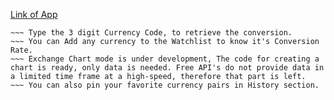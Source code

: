 [Link of App](https://drive.google.com/file/d/1Hj65MRiVp65B5SGDCXYgpPvdRpyaLUpg/view?usp=sharing)
~~~ This is the Currency Converter App ###
~~~ Type the 3 digit Currency Code, to retrieve the conversion.
~~~ You can Add any currency to the Watchlist to know it's Conversion Rate.
~~~ Exchange Chart mode is under development, The code for creating a chart is ready, only data is needed. Free API's do not provide data in a limited time frame at a high-speed, therefore that part is left.
~~~ You can also pin your favorite currency pairs in History section.
